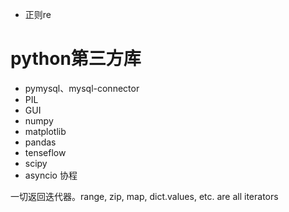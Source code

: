 + 正则re

  

# python第三方库

+ pymysql、mysql-connector
+ PIL
+ GUI
+ numpy
+ matplotlib
+ pandas
+ tenseflow
+ scipy
+ asyncio 协程

一切返回迭代器。range, zip, map, dict.values, etc. are all iterators